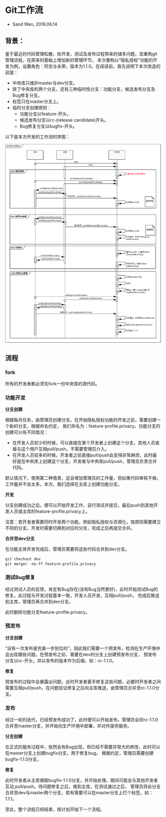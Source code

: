 # Git工作流

- Sand Wen, 2016.06.14

## 背景：

鉴于最近的代码管理松散，给开发，测试及发布过程带来的储多问题，现重构git管理流程，在原来的基础上增加新的管理环节。
本次重构以“隐私授权”功能的开发为例，设置角色：阿忠与永荣，版本为1.1.0。在阅读前，首先说明下本次改造的前提：

- 中央库只维护master与dev分支。
- 除了中央库的两个分支，还有三种临时性分支：功能分支，候选发布分支及Bug修复分支。
- 标签只在master分支上。
- 临时分支创建原则：
    - 功能分支以feature-开头。
    - 候选发布分支以rc-(release candidate)开头。
    - Bug修复分支以bugfix-开头。

以下是本次开发的工作流时序图：

![Git工作流时序图](../../images/git-flow.png)

## 流程

### fork

所有的开发者都必须先fork一份中央库的源代码。

### 功能开发

**分支创建**

根据每月任务，由管理员创建分支。在开始隐私授权功能的开发之前，需要创建一个新的分支，根据命名约定，
我们命名为：feature-profile.privacy。功能分支的创建可以有不同情况：

- 在开发人员较少的时候，可以直接在某个开发者上创建这个分支，其他人员直接与这个用户互相pull/push，不需要管理员介入。
- 在开发人员较多的时候，开发者之前直接pull/push会变得非常麻烦，此时最好是在中央库上创建这个分支，开发者与中央库pull/push，管理员负责合并代码。

默认情况下，使用第二种情景，这会增加管理员的工作量，但如果代码审核不做，工作量并不会太多。本次，我们选择在主库上创建功能分支。

**开发**

分支创建成功之后，便可以开始开发工作，自行测试并提交，最后push到其他开发人员或主库的feature-profile.privacy上。

注意：若开发者需要同时开发两个功能，例如隐私授权与资源化，按原则需要建立不同的分支，开发时需要切换到对应的分支，完成之后再提交合并。

**合并至dev分支**

在功能主体开发完成后，管理员需要将这些代码合并到dev分支。

    git checkout dev
    git merger -no-ff feature-profile.privacy
    
### 测试Bug修复

经过测试人员的反馈，肯定有Bug存在(没有Bug当然更好)，此时开始测试Bug的修复。此过程与开发过程基本一致，开发人员开发，互相pull/push，
完成后推送到主库，管理员再合并到dev分支。

此时删除功能分支feature-profile.privacy。

### 预发布

**分支创建**

“没有一次发布是完美一步到位的”，因此我们需要一个预发布，检测在生产环境中会出现哪些问题。在预发布之前，需要在dev的分支上创建预发布分支，
预发布分支以rc-开头，并以发布的版本作为后缀，如：rc-1.1.0。

**修复**

预发布的过程中会暴露出问题，此时开发者着手修复这些问题，必要时开发者之间需要互相pull/push，在问题验证修复之后向主库推送，由管理员合并至rc-1.1.0分支。

### 发布

经过一轮的迭代，已经预发布成功了，此时便可以开始发布。管理员会将rc-1.1.0合并至master分支，并开始向生产环境中部署，并对外提供服务。

**分支创建**

在正式的服务过程中，依然会有Bug出现，但已经不需要非常大的修改，此时可以在master分支上创建bugfix分支，用于修复bug。
根据约定，管理员需要创建bugfix-1.1.0分支。

**修复**

此时开发者从主库摘取bugfix-1.1.0分支，并开始处理，期间可能会与其他开发者互动,pull/push。待问题修复之后，推到主库，在测试通过之后，
管理员将此分支合并至dev与master两个分支，若有需要可以在master分支上打个标签，如：1.1.1。

至此，整个流程已经结束，按计划开始下一个流程。
